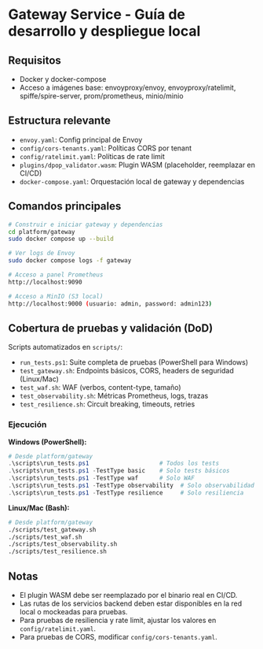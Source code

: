 # Gateway Service - Guía de desarrollo y despliegue local

## Requisitos
- Docker y docker-compose
- Acceso a imágenes base: envoyproxy/envoy, envoyproxy/ratelimit, spiffe/spire-server, prom/prometheus, minio/minio

## Estructura relevante
- `envoy.yaml`: Config principal de Envoy
- `config/cors-tenants.yaml`: Políticas CORS por tenant
- `config/ratelimit.yaml`: Políticas de rate limit
- `plugins/dpop_validator.wasm`: Plugin WASM (placeholder, reemplazar en CI/CD)
- `docker-compose.yaml`: Orquestación local de gateway y dependencias

## Comandos principales

```sh
# Construir e iniciar gateway y dependencias
cd platform/gateway
sudo docker compose up --build

# Ver logs de Envoy
sudo docker compose logs -f gateway

# Acceso a panel Prometheus
http://localhost:9090

# Acceso a MinIO (S3 local)
http://localhost:9000 (usuario: admin, password: admin123)
```


## Cobertura de pruebas y validación (DoD)

Scripts automatizados en `scripts/`:

- `run_tests.ps1`: Suite completa de pruebas (PowerShell para Windows)
- `test_gateway.sh`: Endpoints básicos, CORS, headers de seguridad (Linux/Mac)
- `test_waf.sh`: WAF (verbos, content-type, tamaño)
- `test_observability.sh`: Métricas Prometheus, logs, trazas
- `test_resilience.sh`: Circuit breaking, timeouts, retries

### Ejecución

**Windows (PowerShell):**
```powershell
# Desde platform/gateway
.\scripts\run_tests.ps1                    # Todos los tests
.\scripts\run_tests.ps1 -TestType basic    # Solo tests básicos
.\scripts\run_tests.ps1 -TestType waf      # Solo WAF
.\scripts\run_tests.ps1 -TestType observability  # Solo observabilidad
.\scripts\run_tests.ps1 -TestType resilience     # Solo resiliencia
```

**Linux/Mac (Bash):**
```bash
# Desde platform/gateway
./scripts/test_gateway.sh
./scripts/test_waf.sh
./scripts/test_observability.sh
./scripts/test_resilience.sh
```

## Notas
- El plugin WASM debe ser reemplazado por el binario real en CI/CD.
- Las rutas de los servicios backend deben estar disponibles en la red local o mockeadas para pruebas.
- Para pruebas de resiliencia y rate limit, ajustar los valores en `config/ratelimit.yaml`.
- Para pruebas de CORS, modificar `config/cors-tenants.yaml`.


